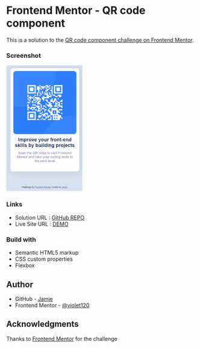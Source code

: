 # Frontend Mentor - QR code component

This is a solution to the [QR code component challenge on Frontend Mentor](https://www.frontendmentor.io/challenges/qr-code-component-iux_sIO_H). 

### Screenshot
<img src="./design/qr-code.png" alt="" width="40%">

### Links

- Solution URL : [GitHub REPO](https://github.com/violet120/Frontend_Mentor/tree/main/qr_code_component)
- Live Site URL : [DEMO](https://violet120.github.io/Frontend_Mentor/qr_code_component/index.html)


### Build with
- Semantic HTML5 markup
- CSS custom properties
- Flexbox

## Author

- GitHub - [Jamie](https://github.com/violet120)
- Frontend Mentor - [@violet120](https://www.frontendmentor.io/profile/violet120)

## Acknowledgments

Thanks to [Frontend Mentor](https://www.frontendmentor.io/) for the challenge